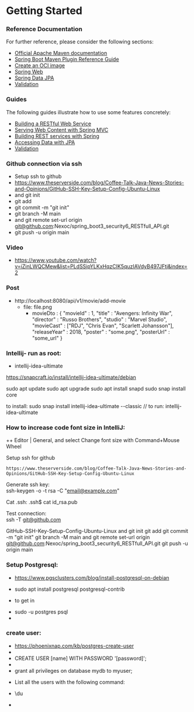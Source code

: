 # Getting Started

### Reference Documentation
For further reference, please consider the following sections:

* [Official Apache Maven documentation](https://maven.apache.org/guides/index.html)
* [Spring Boot Maven Plugin Reference Guide](https://docs.spring.io/spring-boot/docs/3.2.5/maven-plugin/reference/html/)
* [Create an OCI image](https://docs.spring.io/spring-boot/docs/3.2.5/maven-plugin/reference/html/#build-image)
* [Spring Web](https://docs.spring.io/spring-boot/docs/3.2.5/reference/htmlsingle/index.html#web)
* [Spring Data JPA](https://docs.spring.io/spring-boot/docs/3.2.5/reference/htmlsingle/index.html#data.sql.jpa-and-spring-data)
* [Validation](https://docs.spring.io/spring-boot/docs/3.2.5/reference/htmlsingle/index.html#io.validation)

### Guides
The following guides illustrate how to use some features concretely:

* [Building a RESTful Web Service](https://spring.io/guides/gs/rest-service/)
* [Serving Web Content with Spring MVC](https://spring.io/guides/gs/serving-web-content/)
* [Building REST services with Spring](https://spring.io/guides/tutorials/rest/)
* [Accessing Data with JPA](https://spring.io/guides/gs/accessing-data-jpa/)
* [Validation](https://spring.io/guides/gs/validating-form-input/)

### Github connection via ssh

+ Setup ssh to github
+ https://www.theserverside.com/blog/Coffee-Talk-Java-News-Stories-and-Opinions/GitHub-SSH-Key-Setup-Config-Ubuntu-Linux
+ and git init
+ git add
+ git commit -m "git init"
+ git branch -M main
+ and git remote set-url origin git@github.com:Nexoc/spring_boot3_security6_RESTfull_API.git
+ git push -u origin main

### Video

+ https://www.youtube.com/watch?v=iZinLWQCMew&list=PLdSSipYLKxHqzCIK5quzIAVdyB497JFtj&index=2

### Post 
* http://localhost:8080/api/v1/movie/add-movie
  + file: file.png
    + movieDto : {
            "movieId" : 1,
            "title" : "Avengers: Infinity War",
            "director" : "Russo Brothers",
            "studio" : "Marvel Studio",
            "movieCast" : ["RDJ", "Chris Evan", "Scarlett Johansson"],
            "releaseYear" : 2018,
            "poster" : "some.png",
            "posterUrl" : "some_url"
            }

### Intellij- run as root:
+ intellij-idea-ultimate


https://snapcraft.io/install/intellij-idea-ultimate/debian

sudo apt update
sudo apt upgrade
sudo apt install snapd
sudo snap install core

to install:
sudo snap install intellij-idea-ultimate --classic
// to run:
intellij-idea-ultimate

### How to increase code font size in IntelliJ:
++ Editor | General, and select Change font size with Command+Mouse Wheel

Setup ssh for github

    https://www.theserverside.com/blog/Coffee-Talk-Java-News-Stories-and-Opinions/GitHub-SSH-Key-Setup-Config-Ubuntu-Linux

Generate ssh key:    
ssh-keygen -o -t rsa -C "email@example.com"

Cat .ssh:
.ssh$ cat id_rsa.pub

Test connection:    
ssh -T git@github.com



GitHub-SSH-Key-Setup-Config-Ubuntu-Linux
and git init
git add
git commit -m "git init"
git branch -M main
and git remote set-url origin git@github.com:Nexoc/spring_boot3_security6_RESTfull_API.git
git push -u origin main


### Setup Postgresql:
* https://www.pgsclusters.com/blog/install-postgresql-on-debian
+ sudo apt install postgresql postgresql-contrib
* to get in
+ sudo -u postgres psql
+ 
### create user:
+ https://phoenixnap.com/kb/postgres-create-user
+ 
+ CREATE USER [name] WITH PASSWORD '[password]';
+ 
+ grant all privileges on database mydb to myuser;

*  List all the users with the following command:
+ \du

*